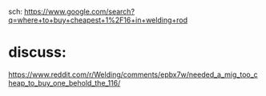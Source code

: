 sch: https://www.google.com/search?q=where+to+buy+cheapest+1%2F16+in+welding+rod

# discuss:
https://www.reddit.com/r/Welding/comments/epbx7w/needed_a_mig_too_cheap_to_buy_one_behold_the_116/
